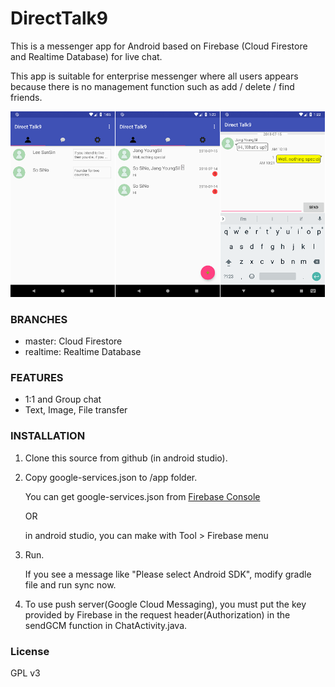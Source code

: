 # DirectTalk9 #
This is a messenger app for Android based on Firebase (Cloud Firestore and Realtime Database) for live chat.

This app is suitable for enterprise messenger where all users appears because there is no management function such as add / delete / find friends.

![Screenshot](./Screenshot.png)

### BRANCHES ###
- master: Cloud Firestore
- realtime: Realtime Database

### FEATURES ###
- 1:1 and Group chat
- Text, Image, File transfer

### INSTALLATION ###
1. Clone this source from github (in android studio).
2. Copy google-services.json to /app folder.

   You can get google-services.json from [Firebase Console](https://support.google.com/firebase/answer/7015592?hl=en)
   
   OR
   
   in android studio, you can make with Tool > Firebase menu 
  
3. Run.
  
   If you see a message like "Please select Android SDK", modify gradle file and run sync now.


4. To use push server(Google Cloud Messaging), you must put the key provided by Firebase in the request header(Authorization) in the sendGCM function in ChatActivity.java.

### License ###
GPL v3
